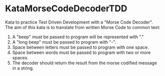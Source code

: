 # KataMorseCodeDecoderTDD
Kata to practice Test Driven Development with a "Morse Code Decoder".
The aim of this kata is to translate from written Morse Code to common text:
  1. A "beep" must be passed to program will be represented with "." 
  2. A "long beep" must be passed to program with "-".
  3. Space between letters must be passed to program with one space.
  4. Space between words must be passed to program with two or more spaces.
  4. The decoder should return the result from the morse codified message in a string.


